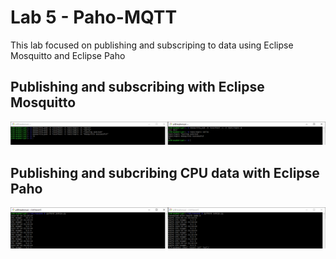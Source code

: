 # Lab 5 - Paho-MQTT

This lab focused on publishing and subscriping to data using Eclipse Mosquitto and Eclipse Paho

## Publishing and subscribing with Eclipse Mosquitto

![Mosquitto](resources/Mosquitto.PNG)

## Publishing and subcribing CPU data with Eclipse Paho

![paho-mqtt](resources/paho-mqtt.PNG)
